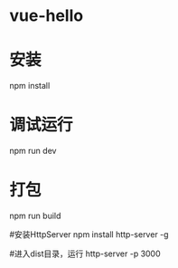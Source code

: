 # vue-hello

# 安装
npm install

# 调试运行
npm run dev

# 打包
npm run build

#安装HttpServer
npm install http-server -g

#进入dist目录，运行
http-server -p 3000


